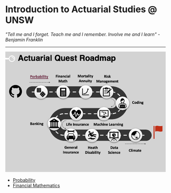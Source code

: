 <script src="https://polyfill.io/v3/polyfill.min.js?features=es6"></script>
<script id="MathJax-script" async src="https://cdn.jsdelivr.net/npm/mathjax@3/es5/tex-mml-chtml.js"></script>



# Introduction to Actuarial Studies @ UNSW

_"Tell me and I forget. Teach me and I remember. Involve me and I learn" - Benjamin Franklin_


---
![Quest Guide](quest.png)
* [Probability](probability.md)
* [Financial Mathematics](financial_math.md)
